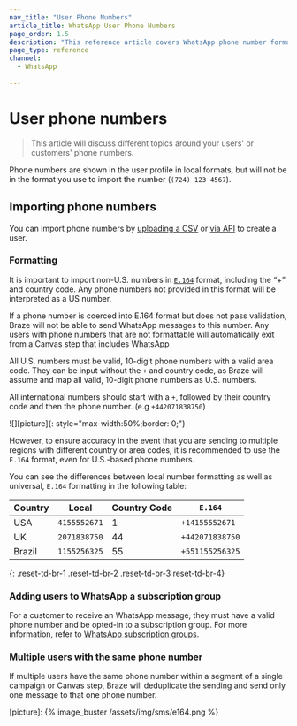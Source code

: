 ```yaml
---
nav_title: "User Phone Numbers"
article_title: WhatsApp User Phone Numbers
page_order: 1.5
description: "This reference article covers WhatsApp phone number formatting, how to importing phone numbers, as well as how to add users to WhatsApp subscription groups."
page_type: reference
channel: 
  - WhatsApp
  
---
```


# User phone numbers

> This article will discuss different topics around your users' or customers' phone numbers.

Phone numbers are shown in the user profile in local formats, but will not be in the format you use to import the number (`(724) 123 4567`).

## Importing phone numbers

You can import phone numbers by [uploading a CSV]({{site.baseurl}}/user_guide/data_and_analytics/user_data_collection/user_import/#csv) or [via API]({{site.baseurl}}/api/endpoints/user_data/#user-track-endpoint) to create a user.

### Formatting

It is important to import non-U.S. numbers in [`E.164`](https://en.wikipedia.org/wiki/e.164) format, including the “+” and country code. Any phone numbers not provided in this format will be interpreted as a US number.  

If a phone number is coerced into E.164 format but does not pass validation, Braze will not be able to send WhatsApp messages to this number. Any users with phone numbers that are not formattable will automatically exit from a Canvas step that includes WhatsApp

All U.S. numbers must be valid, 10-digit phone numbers with a valid area code. They can be input without the `+` and country code, as Braze will assume and map all valid, 10-digit phone numbers as U.S. numbers.

All international numbers should start with a `+`, followed by their country code and then the phone number. (e.g `+442071838750`)

![][picture]{: style="max-width:50%;border: 0;"}

However, to ensure accuracy in the event that you are sending to multiple regions with different country or area codes, it is recommended to use the `E.164` format, even for U.S.-based phone numbers.

You can see the differences between local number formatting as well as universal, `E.164` formatting in the following table:

| Country | Local | Country Code | `E.164` |
|---|---|---|---|
| USA | `4155552671` | 1 | `+14155552671` |
| UK | `2071838750` | 44 | `+442071838750` |
| Brazil | `1155256325` | 55 | `+551155256325` |
{: .reset-td-br-1 .reset-td-br-2 .reset-td-br-3 reset-td-br-4}

### Adding users to WhatsApp a subscription group

For a customer to receive an WhatsApp message, they must have a valid phone number and be opted-in to a subscription group. For more information, refer to [WhatsApp subscription groups]({{site.baseurl}}/user_guide/message_building_by_channel/whatsapp/user_subscription/).


### Multiple users with the same phone number

If multiple users have the same phone number within a segment of a single campaign or Canvas step, Braze will deduplicate the sending and send only one message to that one phone number. 

[picture]: {% image_buster /assets/img/sms/e164.png %}

